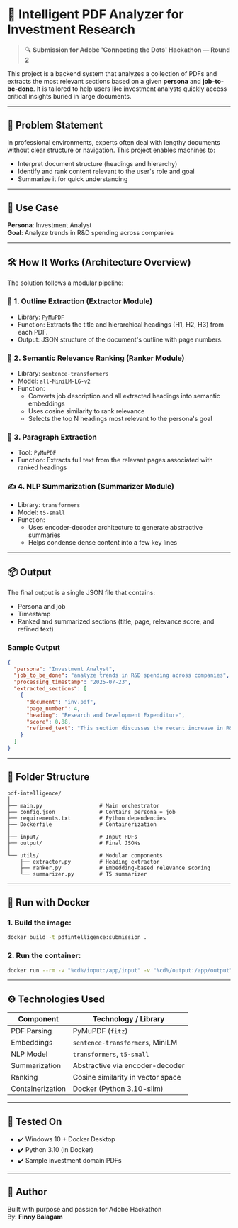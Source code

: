 
# 📘 Intelligent PDF Analyzer for Investment Research

> 🔍 **Submission for Adobe 'Connecting the Dots' Hackathon — Round 2**

This project is a backend system that analyzes a collection of PDFs and extracts the most relevant sections based on a given **persona** and **job-to-be-done**. It is tailored to help users like investment analysts quickly access critical insights buried in large documents.

---

## 🧠 Problem Statement

In professional environments, experts often deal with lengthy documents without clear structure or navigation. This project enables machines to:
- Interpret document structure (headings and hierarchy)
- Identify and rank content relevant to the user's role and goal
- Summarize it for quick understanding

---

## 👤 Use Case

**Persona**: Investment Analyst  
**Goal**: Analyze trends in R&D spending across companies

---

## 🛠️ How It Works (Architecture Overview)

The solution follows a modular pipeline:

### 📑 1. Outline Extraction (Extractor Module)
- Library: `PyMuPDF`
- Function: Extracts the title and hierarchical headings (H1, H2, H3) from each PDF.
- Output: JSON structure of the document's outline with page numbers.

### 🔎 2. Semantic Relevance Ranking (Ranker Module)
- Library: `sentence-transformers`
- Model: `all-MiniLM-L6-v2`
- Function:
  - Converts job description and all extracted headings into semantic embeddings
  - Uses cosine similarity to rank relevance
  - Selects the top N headings most relevant to the persona's goal

### 🧠 3. Paragraph Extraction
- Tool: `PyMuPDF`
- Function: Extracts full text from the relevant pages associated with ranked headings

### ✍️ 4. NLP Summarization (Summarizer Module)
- Library: `transformers`
- Model: `t5-small`
- Function:
  - Uses encoder-decoder architecture to generate abstractive summaries
  - Helps condense dense content into a few key lines

---

## 📦 Output

The final output is a single JSON file that contains:
- Persona and job
- Timestamp
- Ranked and summarized sections (title, page, relevance score, and refined text)

### Sample Output
```json
{
  "persona": "Investment Analyst",
  "job_to_be_done": "analyze trends in R&D spending across companies",
  "processing_timestamp": "2025-07-23",
  "extracted_sections": [
    {
      "document": "inv.pdf",
      "page_number": 4,
      "heading": "Research and Development Expenditure",
      "score": 0.88,
      "refined_text": "This section discusses the recent increase in R&D investment across major firms..."
    }
  ]
}
```

---

## 📁 Folder Structure

```
pdf-intelligence/
│
├── main.py                  # Main orchestrator
├── config.json              # Contains persona + job
├── requirements.txt         # Python dependencies
├── Dockerfile               # Containerization
│
├── input/                   # Input PDFs
├── output/                  # Final JSONs
│
└── utils/                   # Modular components
    ├── extractor.py         # Heading extractor
    ├── ranker.py            # Embedding-based relevance scoring
    └── summarizer.py        # T5 summarizer
```

---

## 🐳 Run with Docker

### 1. Build the image:

```bash
docker build -t pdfintelligence:submission .
```

### 2. Run the container:

```bash
docker run --rm -v "%cd%/input:/app/input" -v "%cd%/output:/app/output" --network none pdfintelligence:submission
```

---

## ⚙️ Technologies Used

| Component       | Technology / Library                |
|----------------|-------------------------------------|
| PDF Parsing     | PyMuPDF (`fitz`)                    |
| Embeddings      | `sentence-transformers`, MiniLM     |
| NLP Model       | `transformers`, `t5-small`          |
| Summarization   | Abstractive via encoder-decoder     |
| Ranking         | Cosine similarity in vector space   |
| Containerization| Docker (Python 3.10-slim)           |

---

## 🧪 Tested On

- ✔️ Windows 10 + Docker Desktop
- ✔️ Python 3.10 (in Docker)
- ✔️ Sample investment domain PDFs

---

## 🙌 Author

Built with purpose and passion for Adobe Hackathon  
By: **Finny Balagam**
